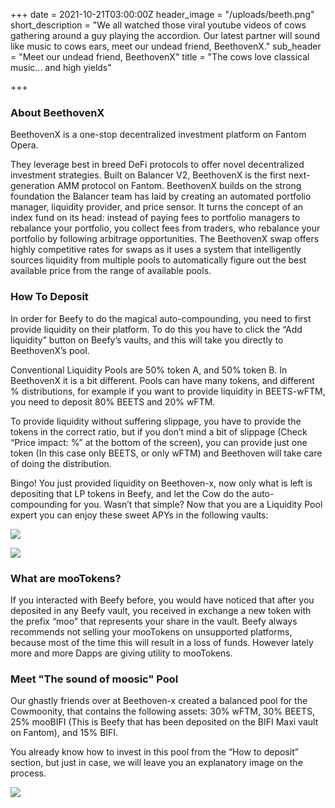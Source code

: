 +++
date = 2021-10-21T03:00:00Z
header_image = "/uploads/beeth.png"
short_description = "We all watched those viral youtube videos of cows gathering around a guy playing the accordion. Our latest partner will sound like music to cows ears, meet our undead friend, BeethovenX."
sub_header = "Meet our undead friend, BeethovenX"
title = "The cows love classical music... and high yields"

+++
### **About BeethovenX**

BeethovenX is a one-stop decentralized investment platform on Fantom Opera.

They leverage best in breed DeFi protocols to offer novel decentralized investment strategies. Built on Balancer V2, BeethovenX is the first next-generation AMM protocol on Fantom. BeethovenX builds on the strong foundation the Balancer team has laid by creating an automated portfolio manager, liquidity provider, and price sensor. It turns the concept of an index fund on its head: instead of paying fees to portfolio managers to rebalance your portfolio, you collect fees from traders, who rebalance your portfolio by following arbitrage opportunities. The BeethovenX swap offers highly competitive rates for swaps as it uses a system that intelligently sources liquidity from multiple pools to automatically figure out the best available price from the range of available pools.

### **How To Deposit**

In order for Beefy to do the magical auto-compounding, you need to first provide liquidity on their platform. To do this you have to click the “Add liquidity” button on Beefy’s vaults, and this will take you directly to BeethovenX’s pool.

Conventional Liquidity Pools are 50% token A, and 50% token B. In BeethovenX it is a bit different. Pools can have many tokens, and different % distributions, for example if you want to provide liquidity in BEETS-wFTM, you need to deposit 80% BEETS and 20% wFTM.

To provide liquidity without suffering slippage, you have to provide the tokens in the correct ratio, but if you don’t mind a bit of slippage (Check “Price impact: %” at the bottom of the screen), you can provide just one token (In this case only BEETS, or only wFTM) and Beethoven will take care of doing the distribution.

Bingo! You just provided liquidity on Beethoven-x, now only what is left is depositing that LP tokens in Beefy, and let the Cow do the auto-compounding for you. Wasn’t that simple? Now that you are a Liquidity Pool expert you can enjoy these sweet APYs in the following vaults:

![](/uploads/beeth-new-vaults-2021-oct-1.png#center)

![](/uploads/beeth-new-vaults-2021-oct-2.png#center)

### **What are mooTokens?**

If you interacted with Beefy before, you would have noticed that after you deposited in any Beefy vault, you received in exchange a new token with the prefix “moo” that represents your share in the vault. Beefy always recommends not selling your mooTokens on unsupported platforms, because most of the time this will result in a loss of funds. However lately more and more Dapps are giving utility to mooTokens.

### **Meet "The sound of moosic" Pool** 

Our ghastly friends over at Beethoven-x created a balanced pool for the Cowmoonity, that contains the following assets: 30% wFTM, 30% BEETS, 25% mooBIFI (This is Beefy that has been deposited on the BIFI Maxi vault on Fantom), and 15% BIFI.

You already know how to invest in this pool from the “How to deposit” section, but just in case, we will leave you an explanatory image on the process.

![](/uploads/bifi-moobifi-balancer.png#center)